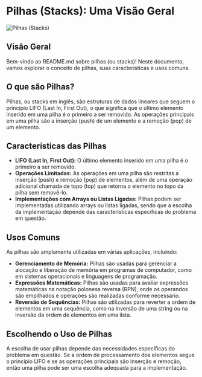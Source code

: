 # Pilhas (Stacks): Uma Visão Geral

![Pilhas (Stacks)](https://example.com/stacks.png)

## Visão Geral

Bem-vindo ao README.md sobre pilhas (ou stacks)! Neste documento, vamos explorar o conceito de pilhas, suas características e usos comuns.

## O que são Pilhas?

Pilhas, ou stacks em inglês, são estruturas de dados lineares que seguem o princípio LIFO (Last In, First Out), o que significa que o último elemento inserido em uma pilha é o primeiro a ser removido. As operações principais em uma pilha são a inserção (push) de um elemento e a remoção (pop) de um elemento.

## Características das Pilhas

- **LIFO (Last In, First Out):** O último elemento inserido em uma pilha é o primeiro a ser removido.
- **Operações Limitadas:** As operações em uma pilha são restritas a inserção (push) e remoção (pop) de elementos, além de uma operação adicional chamada de topo (top) que retorna o elemento no topo da pilha sem removê-lo.
- **Implementações com Arrays ou Listas Ligadas:** Pilhas podem ser implementadas utilizando arrays ou listas ligadas, sendo que a escolha da implementação depende das características específicas do problema em questão.

## Usos Comuns

As pilhas são amplamente utilizadas em várias aplicações, incluindo:

- **Gerenciamento de Memória:** Pilhas são usadas para gerenciar a alocação e liberação de memória em programas de computador, como em sistemas operacionais e linguagens de programação.
- **Expressões Matemáticas:** Pilhas são usadas para avaliar expressões matemáticas na notação polonesa reversa (RPN), onde os operandos são empilhados e operações são realizadas conforme necessário.
- **Reversão de Sequências:** Pilhas são utilizadas para reverter a ordem de elementos em uma sequência, como na inversão de uma string ou na inversão da ordem de elementos em uma lista.

## Escolhendo o Uso de Pilhas

A escolha de usar pilhas depende das necessidades específicas do problema em questão. Se a ordem de processamento dos elementos segue o princípio LIFO e se as operações principais são inserção e remoção, então uma pilha pode ser uma escolha adequada para a implementação.
